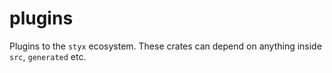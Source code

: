 # plugins

Plugins to the `styx` ecosystem. These crates can depend on anything inside `src`, `generated` etc.
